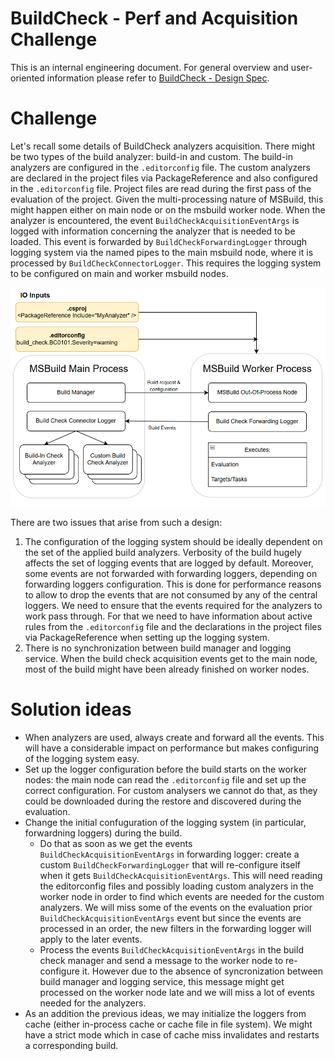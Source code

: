 # BuildCheck - Perf and Acquisition Challenge

This is an internal engineering document. For general overview and user-oriented information please refer to [BuildCheck - Design Spec](BuildCheck.md).

# Challenge

Let's recall some details of BuildCheck analyzers acquisition. There might be two types of the build analyzer: build-in and custom. 
The build-in analyzers are configured in the `.editorconfig` file. The custom analyzers are declared in the project files via PackageReference and also configured in the `.editorconfig` file.
Project files are read during the first pass of the evaluation of the project. Given the multi-processing nature of MSBuild, this might happen either on main node or on the msbuild worker node. When the analyzer is encountered, the event `BuildCheckAcquisitionEventArgs` is logged with information concerning the analyzer that is needed to be loaded. This event is forwarded by `BuildCheckForwardingLogger` through logging system via the named pipes to the main msbuild node, where it is processed by `BuildCheckConnectorLogger`. This requires the logging system to be configured on main and worker msbuild nodes. 

![analyzers-acquisition](analyzers-acquisition.png)

There are two issues that arise from such a design:
1. The configuration of the logging system should be ideally dependent on the set of the applied build analyzers. Verbosity of the build hugely affects the set of logging events that are logged by default. Moreover, some events are not forwarded with forwarding loggers, depending on forwarding loggers configuration. This is done for performance reasons to allow to drop the events that are not consumed by any of the central loggers. We need to ensure that the events required for the analyzers to work pass through. For that we need to have information about active rules from the `.editorconfig` file and the declarations in the project files via PackageReference when setting up the logging system.
2. There is no synchronization between build manager and logging service. When the build check acquisition events get to the main node, most of the build might have been already finished on worker nodes.

# Solution ideas

- When analyzers are used, always create and forward all the events. This will have a considerable impact on performance but makes configuring of the logging system easy.
- Set up the logger configuration before the build starts on the worker nodes: the main node can read the `.editorconfig` file and set up the correct configuration. For custom analysers we cannot do that, as they could be downloaded during the restore and discovered during the evaluation. 
- Change the initial confuguration of the logging system (in particular, forwardning loggers) during the build. 
    - Do that as soon as we get the events `BuildCheckAcquisitionEventArgs` in forwarding logger: create a custom `BuildCheckForwardingLogger` that will re-configure itself when it gets `BuildCheckAcquisitionEventArgs`. This will need reading the editorconfig files and possibly loading custom analyzers in the worker node in order to find which events are needed for the custom analyzers. We will miss some of the events on the evaluation prior `BuildCheckAcquisitionEventArgs` event but since the events are processed in an order, the new filters in the forwarding logger will apply to the later events.
    - Process the events `BuildCheckAcquisitionEventArgs` in the build check manager and send a message to the worker node to re-configure it. However due to the absence of syncronization between build manager and logging service, this message might get processed on the worker node late and we will miss a lot of events needed for the analyzers.  
- As an addition the previous ideas, we may initialize the loggers from cache (either in-process cache or cache file in file system). We might have a strict mode which in case of cache miss invalidates and restarts a corresponding build.
